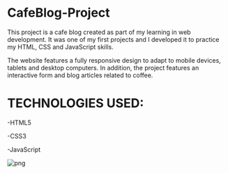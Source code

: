 # CafeBlog-Project
This project is a cafe blog created as part of my learning in web development. It was one of my first projects and I developed it to practice my HTML, CSS and JavaScript skills.

The website features a fully responsive design to adapt to mobile devices, tablets and desktop computers. In addition, the project features an interactive form and blog articles related to coffee.


# TECHNOLOGIES USED:

-HTML5

-CSS3

-JavaScript

![png](https://github.com/iTzSRK/CafeBlog-Project/raw/main/img/1.png)
